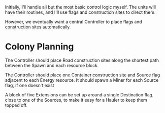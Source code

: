 Initially, I'll handle all but the most basic control logic myself. The units will have their routines, and I'll use flags and construction sites to direct them.

However, we eventually want a central Controller to place flags and construction sites automatically.

# Colony Planning

The Controller should place Road construction sites along the shortest path between the Spawn and each resource block.

The Controller should place one Container construction site and Source flag adjacent to each Energy resource. It should spawn a Miner for each Source flag, if one doesn't exist

A block of five Extensions can be set up around a single Destination flag, close to one of the Sources, to make it easy for a Hauler to keep them topped off.
